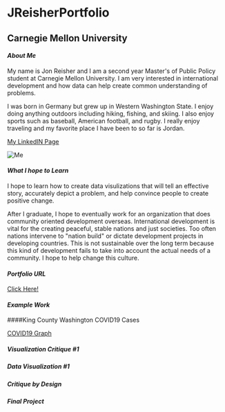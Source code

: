 # JReisherPortfolio
## **Carnegie Mellon University**

#### _About Me_

My name is Jon Reisher and I am a second year Master's of Public Policy student at Carnegie Mellon University. I am very interested in international development and how data can help create common understanding of problems. 

I was born in Germany but grew up in Western Washington State. I enjoy doing anything outdoors including hiking, fishing, and skiing. I also enjoy sports such as baseball, American football, and rugby. I really enjoy traveling and my favorite place I have been to so far is Jordan. 

[My LinkedIN Page](https://www.linkedin.com/in/jonathan-reisher-11a74767)

![Me](https://user-images.githubusercontent.com/89651677/132128299-876c49d6-d158-406c-b704-a31352409fd4.jpg)


#### _What I hope to Learn_

I hope to learn how to create data visulizations that will tell an effective story, accurately depict a problem, and help convince people to create positive change. 

After I graduate, I hope to eventually work for an organization that does community oriented development overseas. International development is vital for the creating peaceful, stable nations and just societies. Too often nations intervene to "nation build" or dictate development projects in developing countries. This is not sustainable over the long term because this kind of development fails to take into account the actual needs of a community. I hope to help change this culture. 

#### _Portfolio URL_
[Click Here!](https://github.com/Jonr1944/JReisherPortfolio)

#### _Example Work_

####King County Washington COVID19 Cases

[COVID19 Graph](https://public.flourish.studio/visualisation/7205604/)

##### Visualization Critique #1

##### Data Visualization #1

##### Critique by Design

##### Final Project
